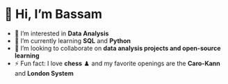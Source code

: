# 👋 Hi, I’m Bassam  

- 👀 I’m interested in **Data Analysis**  
- 🌱 I’m currently learning **SQL** and **Python**  
- 💞️ I’m looking to collaborate on **data analysis projects and open-source learning**   
- ⚡ Fun fact: I love **chess** ♟️ and my favorite openings are the **Caro-Kann** and **London System**  


<!---
BaSSaaam/BaSSaaam is a ✨ special ✨ repository because its `README.md` (this file) appears on your GitHub profile.
You can click the Preview link to take a look at your changes.
--->
